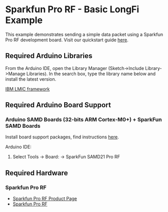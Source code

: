 # Sparkfun Pro RF - Basic LongFi Example

This example demonstrates sending a simple data packet using a Sparkfun Pro RF development board. Visit our quickstart guide [here](https://developer.helium.com/devices/arduino-quickstart/sparkfun-pro-rf).

## Required Arduino Libraries

From the Arduino IDE, open the Library Manager (Sketch->Include Library->Manage Libraries). In the search box, type the library name below and install the latest version.

[IBM LMIC framework](https://github.com/matthijskooijman/arduino-lmic)  

## Required Arduino Board Support

### Arduino SAMD Boards (32-bits ARM Cortex-M0+) + SparkFun SAMD Boards
Install board support packages, find instructions [here](https://learn.sparkfun.com/tutorials/sparkfun-samd21-pro-rf-hookup-guide?_ga=2.148378999.1172134851.1586114454-289367592.1582349414&_gac=1.242421430.1585837307.EAIaIQobChMI86GEgfjJ6AIVBQF9Ch0mpwyeEAEYASAAEgLFn_D_BwE#setting-up-arduino).  

Arduino IDE:  
1. Select Tools -> Board: -> SparkFun SAMD21 Pro RF 

## Required Hardware

### Sparkfun Pro RF
* [Sparkfun Pro RF Product Page](https://www.sparkfun.com/products/14916?_ga=2.151319289.1172134851.1586114454-289367592.1582349414&_gac=1.175849750.1585837307.EAIaIQobChMI86GEgfjJ6AIVBQF9Ch0mpwyeEAEYASAAEgLFn_D_BwE#)  
* [Sparkfun Pro RF ](https://learn.sparkfun.com/tutorials/sparkfun-samd21-pro-rf-hookup-guide?_ga=2.5036659.1172134851.1586114454-289367592.1582349414&_gac=1.244975921.1585837307.EAIaIQobChMI86GEgfjJ6AIVBQF9Ch0mpwyeEAEYASAAEgLFn_D_BwE)